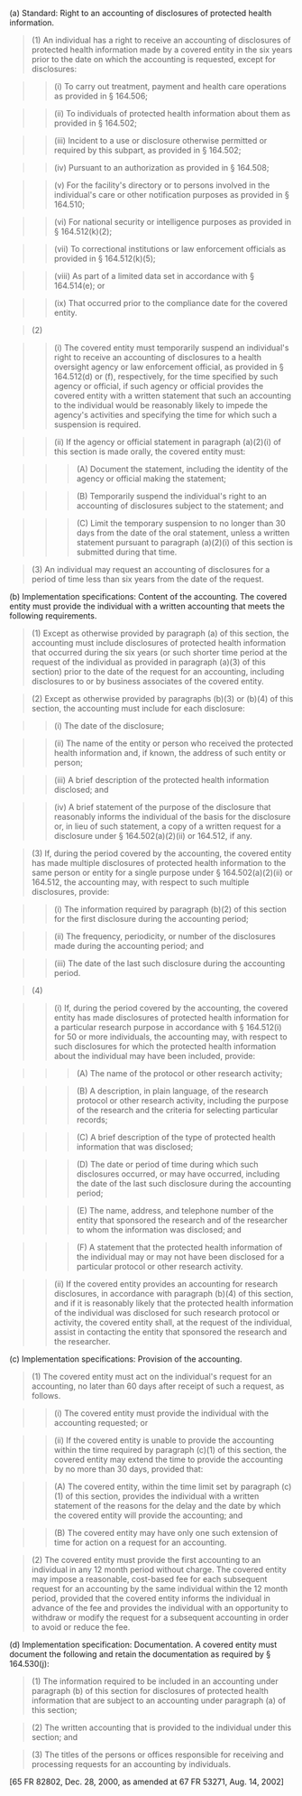 (a) Standard: Right to an accounting of disclosures of protected health information. 

> (1) An individual has a right to receive an accounting of disclosures of protected health information made by a covered entity in the six years prior to the date on which the accounting is requested, except for disclosures:

> > (i) To carry out treatment, payment and health care operations as provided in § 164.506;

> > (ii) To individuals of protected health information about them as provided in § 164.502;

> > (iii) Incident to a use or disclosure otherwise permitted or required by this subpart, as provided in § 164.502;

> > (iv) Pursuant to an authorization as provided in § 164.508;

> > (v) For the facility's directory or to persons involved in the individual's care or other notification purposes as provided in § 164.510;

> > (vi) For national security or intelligence purposes as provided in § 164.512(k)(2);

> > (vii) To correctional institutions or law enforcement officials as provided in § 164.512(k)(5);

> > (viii) As part of a limited data set in accordance with § 164.514(e); or

> > (ix) That occurred prior to the compliance date for the covered entity.

> (2)

> > (i) The covered entity must temporarily suspend an individual's right to receive an accounting of disclosures to a health oversight agency or law enforcement official, as provided in § 164.512(d) or (f), respectively, for the time specified by such agency or official, if such agency or official provides the covered entity with a written statement that such an accounting to the individual would be reasonably likely to impede the agency's activities and specifying the time for which such a suspension is required.

> > (ii) If the agency or official statement in paragraph (a)(2)(i) of this section is made orally, the covered entity must:

> > > (A) Document the statement, including the identity of the agency or official making the statement;

> > > (B) Temporarily suspend the individual's right to an accounting of disclosures subject to the statement; and

> > > &#40;C) Limit the temporary suspension to no longer than 30 days from the date of the oral statement, unless a written statement pursuant to paragraph (a)(2)(i) of this section is submitted during that time.
 
> (3) An individual may request an accounting of disclosures for a period of time less than six years from the date of the request.

(b) Implementation specifications: Content of the accounting. The covered entity must provide the individual with a written accounting that meets the following requirements.

> (1) Except as otherwise provided by paragraph (a) of this section, the accounting must include disclosures of protected health information that occurred during the six years (or such shorter time period at the request of the individual as provided in paragraph (a)(3) of this section) prior to the date of the request for an accounting, including disclosures to or by business associates of the covered entity.

> (2) Except as otherwise provided by paragraphs (b)(3) or (b)(4) of this section, the accounting must include for each disclosure:

> > (i) The date of the disclosure;

> > (ii) The name of the entity or person who received the protected health information and, if known, the address of such entity or person;

> > (iii) A brief description of the protected health information disclosed; and

> > (iv) A brief statement of the purpose of the disclosure that reasonably informs the individual of the basis for the disclosure or, in lieu of such statement, a copy of a written request for a disclosure under § 164.502(a)(2)(ii) or 164.512, if any.

> (3) If, during the period covered by the accounting, the covered entity has made multiple disclosures of protected health information to the same person or entity for a single purpose under § 164.502(a)(2)(ii) or 164.512, the accounting may, with respect to such multiple disclosures, provide:

> > (i) The information required by paragraph (b)(2) of this section for the first disclosure during the accounting period;

> > (ii) The frequency, periodicity, or number of the disclosures made during the accounting period; and

> > (iii) The date of the last such disclosure during the accounting period.

> (4)

> > (i) If, during the period covered by the accounting, the covered entity has made disclosures of protected health information for a particular research purpose in accordance with § 164.512(i) for 50 or more individuals, the accounting may, with respect to such disclosures for which the protected health information about the individual may have been included, provide:

> > > (A) The name of the protocol or other research activity;

> > > (B) A description, in plain language, of the research protocol or other research activity, including the purpose of the research and the criteria for selecting particular records;

> > > &#40;C) A brief description of the type of protected health information that was disclosed;

> > > (D) The date or period of time during which such disclosures occurred, or may have occurred, including the date of the last such disclosure during the accounting period;

> > > (E) The name, address, and telephone number of the entity that sponsored the research and of the researcher to whom the information was disclosed; and

> > > (F) A statement that the protected health information of the individual may or may not have been disclosed for a particular protocol or other research activity.

> > (ii) If the covered entity provides an accounting for research disclosures, in accordance with paragraph (b)(4) of this section, and if it is reasonably likely that the protected health information of the individual was disclosed for such research protocol or activity, the covered entity shall, at the request of the individual, assist in contacting the entity that sponsored the research and the researcher.


&#40;c) Implementation specifications: Provision of the accounting. 

> (1) The covered entity must act on the individual's request for an accounting, no later than 60 days after receipt of such a request, as follows.

> > (i) The covered entity must provide the individual with the accounting requested; or

> > (ii) If the covered entity is unable to provide the accounting within the time required by paragraph &#40;c)(1) of this section, the covered entity may extend the time to provide the accounting by no more than 30 days, provided that:

> > (A) The covered entity, within the time limit set by paragraph &#40;c)(1) of this section, provides the individual with a written statement of the reasons for the delay and the date by which the covered entity will provide the accounting; and

> > (B) The covered entity may have only one such extension of time for action on a request for an accounting.
 
> (2) The covered entity must provide the first accounting to an individual in any 12 month period without charge. The covered entity may impose a reasonable, cost-based fee for each subsequent request for an accounting by the same individual within the 12 month period, provided that the covered entity informs the individual in advance of the fee and provides the individual with an opportunity to withdraw or modify the request for a subsequent accounting in order to avoid or reduce the fee.

(d) Implementation specification: Documentation. A covered entity must document the following and retain the documentation as required by § 164.530(j):

> (1) The information required to be included in an accounting under paragraph (b) of this section for disclosures of protected health information that are subject to an accounting under paragraph (a) of this section;

> (2) The written accounting that is provided to the individual under this section; and

> (3) The titles of the persons or offices responsible for receiving and processing requests for an accounting by individuals.

[65 FR 82802, Dec. 28, 2000, as amended at 67 FR 53271, Aug. 14, 2002]
